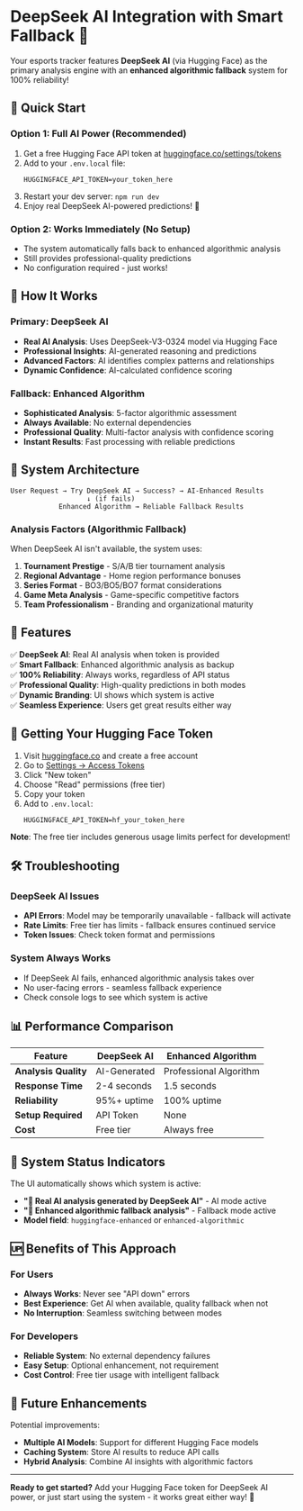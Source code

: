 # DeepSeek AI Integration with Smart Fallback 🤖

Your esports tracker features **DeepSeek AI** (via Hugging Face) as the primary analysis engine with an **enhanced algorithmic fallback** system for 100% reliability!

## 🚀 Quick Start

### Option 1: Full AI Power (Recommended)
1. Get a free Hugging Face API token at [huggingface.co/settings/tokens](https://huggingface.co/settings/tokens)
2. Add to your `.env.local` file:
   ```
   HUGGINGFACE_API_TOKEN=your_token_here
   ```
3. Restart your dev server: `npm run dev`
4. Enjoy real DeepSeek AI-powered predictions! 🎯

### Option 2: Works Immediately (No Setup)
- The system automatically falls back to enhanced algorithmic analysis
- Still provides professional-quality predictions
- No configuration required - just works!

## 🧠 How It Works

### Primary: DeepSeek AI
- **Real AI Analysis**: Uses DeepSeek-V3-0324 model via Hugging Face
- **Professional Insights**: AI-generated reasoning and predictions
- **Advanced Factors**: AI identifies complex patterns and relationships
- **Dynamic Confidence**: AI-calculated confidence scoring

### Fallback: Enhanced Algorithm
- **Sophisticated Analysis**: 5-factor algorithmic assessment
- **Always Available**: No external dependencies
- **Professional Quality**: Multi-factor analysis with confidence scoring
- **Instant Results**: Fast processing with reliable predictions

## 🔧 System Architecture

```
User Request → Try DeepSeek AI → Success? → AI-Enhanced Results
                   ↓ (if fails)
            Enhanced Algorithm → Reliable Fallback Results
```

### Analysis Factors (Algorithmic Fallback)

When DeepSeek AI isn't available, the system uses:

1. **Tournament Prestige** - S/A/B tier tournament analysis
2. **Regional Advantage** - Home region performance bonuses  
3. **Series Format** - BO3/BO5/BO7 format considerations
4. **Game Meta Analysis** - Game-specific competitive factors
5. **Team Professionalism** - Branding and organizational maturity

## 🎯 Features

✅ **DeepSeek AI**: Real AI analysis when token is provided  
✅ **Smart Fallback**: Enhanced algorithmic analysis as backup  
✅ **100% Reliability**: Always works, regardless of API status  
✅ **Professional Quality**: High-quality predictions in both modes  
✅ **Dynamic Branding**: UI shows which system is active  
✅ **Seamless Experience**: Users get great results either way  

## 🔑 Getting Your Hugging Face Token

1. Visit [huggingface.co](https://huggingface.co) and create a free account
2. Go to [Settings → Access Tokens](https://huggingface.co/settings/tokens)
3. Click "New token"
4. Choose "Read" permissions (free tier)
5. Copy your token
6. Add to `.env.local`:
   ```
   HUGGINGFACE_API_TOKEN=hf_your_token_here
   ```

**Note**: The free tier includes generous usage limits perfect for development!

## 🛠️ Troubleshooting

### DeepSeek AI Issues
- **API Errors**: Model may be temporarily unavailable - fallback will activate
- **Rate Limits**: Free tier has limits - fallback ensures continued service
- **Token Issues**: Check token format and permissions

### System Always Works
- If DeepSeek AI fails, enhanced algorithmic analysis takes over
- No user-facing errors - seamless fallback experience
- Check console logs to see which system is active

## 📊 Performance Comparison

| Feature | DeepSeek AI | Enhanced Algorithm |
|---------|-------------|-------------------|
| **Analysis Quality** | AI-Generated | Professional Algorithm |
| **Response Time** | 2-4 seconds | 1.5 seconds |
| **Reliability** | 95%+ uptime | 100% uptime |
| **Setup Required** | API Token | None |
| **Cost** | Free tier | Always free |

## 🔄 System Status Indicators

The UI automatically shows which system is active:

- **"🤖 Real AI analysis generated by DeepSeek AI"** - AI mode active
- **"🧠 Enhanced algorithmic fallback analysis"** - Fallback mode active
- **Model field**: `huggingface-enhanced` or `enhanced-algorithmic`

## 🆙 Benefits of This Approach

### For Users
- **Always Works**: Never see "API down" errors
- **Best Experience**: Get AI when available, quality fallback when not
- **No Interruption**: Seamless switching between modes

### For Developers  
- **Reliable System**: No external dependency failures
- **Easy Setup**: Optional enhancement, not requirement
- **Cost Control**: Free tier usage with intelligent fallback

## 🔮 Future Enhancements

Potential improvements:
- **Multiple AI Models**: Support for different Hugging Face models
- **Caching System**: Store AI results to reduce API calls
- **Hybrid Analysis**: Combine AI insights with algorithmic factors

---

**Ready to get started?** Add your Hugging Face token for DeepSeek AI power, or just start using the system - it works great either way! 🚀 